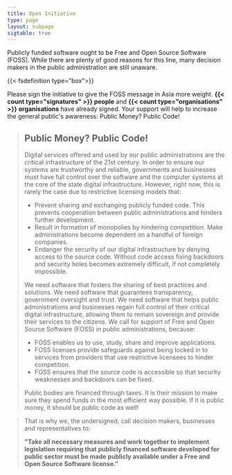 ```yaml
---
title: Open Initiative
type: page
layout: subpage
sigtable: true
---
```


Publicly funded software ought to be Free and Open Source Software (FOSS). While there are plenty of good reasons for this line, many decision makers in the public administration are still unaware.

{{< fsdefinition type="box">}}

Please sign the initiative to give the FOSS message in Asia more weight. **{{< count type="signatures" >}} people** and **{{< count type="organisations" >}} organisations** have already signed. Your support will help to increase the general public's awareness: Public Money? Public Code!

> ## Public Money? Public Code!
>
> Digital services offered and used by our public administrations are the critical infrastructure of the 21st century. In order to ensure our systems are trustworthy and reliable, governments and businesses must have full control over the software and the computer systems at the core of the state digital infrastructure. However, right now, this is rarely the case due to restrictive licensing models that:
>
> * Prevent sharing and exchanging publicly funded code. This prevents cooperation between public administrations and hinders further development.
> * Result in formation of monopolies by hindering competition. Make administrations become dependent on a handful of foreign companies.
> * Endanger the security of our digital infrastructure by denying access to the source code. Without code access fixing backdoors and security holes becomes extremely difficult, if not completely impossible.
>
> We need software that fosters the sharing of best practices and solutions. We need software that guarantees transparency, government oversight and trust. We need software that helps public administrations and businesses regain full control of their critical digital infrastructure, allowing them to remain sovereign and provide their services to the citizens. We call for support of Free and Open Source Software (FOSS) in public administrations, because:
>
> * FOSS enables us to use, study, share and improve applications.
> * FOSS licenses provide safeguards against being locked in to services from providers that use restrictive licensees to hinder competition.
> * FOSS ensures that the source code is accessible so that security weaknesses and backdoors can be fixed.
>
> Public bodies are financed through taxes. It is their mission to make sure they spend funds in the most efficient way possible. If it is public money, it should be public code as well!

>
> That is why we, the undersigned, call decision makers, businesses and representatives to:
>
> **"Take all necessary measures and work together to implement legislation requiring that publicly financed software developed for public sector must be made publicly available under a Free and Open Source Software license."**

[fs]: https://en.wikipedia.org/wiki/Free_and_open-source_software
